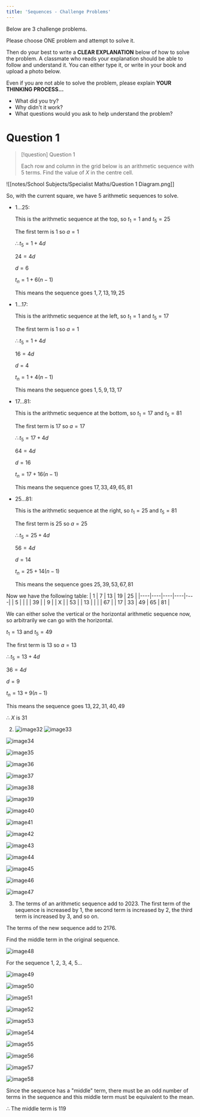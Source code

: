 ```yaml
---
title: 'Sequences - Challenge Problems'
---
```


Below are 3 challenge problems.

Please choose ONE problem and attempt to solve it.

Then do your best to write a **CLEAR EXPLANATION** below of how to solve the problem. A classmate who reads your explanation should be able to follow and understand it. You can either type it, or write in your book and upload a photo below.

Even if you are not able to solve the problem, please explain
**YOUR THINKING PROCESS...**

- What did you try?
- Why didn't it work?
- What questions would you ask to help understand the problem?

# Question 1

> [!question] Question 1
> 
> Each row and column in the grid below is an arithmetic sequence with 5 terms.
> Find the value of $X$ in the centre cell. 

![[notes/School Subjects/Specialist Maths/Question 1 Diagram.png]]

So, with the current square, we have 5 arithmetic sequences to solve.

- 1…25:

    This is the arithmetic sequence at the top, so $t_1=1$ and $t_5=25$

    The first term is 1 so $a=1$ 	

    $\therefore t_5=1+4d$ 

    $24=4d$

    $d=6$
    

    $t_n=1+6\left(n-1\right)$
    

    This means the sequence goes $1, 7, 13, 19, 25$

- 1…17:

    This is the arithmetic sequence at the left, so $t_1=1$ and $t_5=17$

    The first term is 1 so $a=1$ 	

    $\therefore t_5=1+4d$ 

    $16=4d$

    $d=4$

    
    $t_n=1+4\left(n-1\right)$

    
    This means the sequence goes $1, 5, 9, 13, 17$

- 17…81:

    This is the arithmetic sequence at the bottom, so $t_1=17$ and $t_5=81$

    The first term is 17 so $a=17$ 	

    $\therefore t_5=17+4d$ 

    $64=4d$

    $d=16$
    

    $t_n=17+16\left(n-1\right)$
    

    This means the sequence goes $17, 33, 49, 65, 81$

- 25…81:

    This is the arithmetic sequence at the right, so $t_1=25$ and $t_5=81$
    
    The first term is 25 so $a=25$ 
    
    $\therefore t_5=25+4d$ 
    
    $56=4d$
    
    $d=14$
    

    $t_n=25+14\left(n-1\right)$
    

    This means the sequence goes $25, 39, 53, 67, 81$

Now we have the following table:
| 1  | 7  | 13 | 19 | 25 |
|----|----|----|----|----|
| 5  |    |    |    | 39 |
| 9  |    | X  |    | 53 |
| 13 |    |    |    | 67 |
| 17 | 33 | 49 | 65 | 81 |

We can either solve the vertical or the horizontal arithmetic sequence now, so arbitrarily we can go with the horizontal.


$t_1=13$ and $t_5=49$

The first term is 13 so $a=13$ 

$\therefore t_5=13+4d$ 

$36=4d$

$d=9$


$t_n=13+9\left(n-1\right)$


This means the sequence goes $13, 22, 31, 40, 49$


∴ $X$ is 31

2.  ![image32](../../../resources/image32-2.png)
![image33](../../../resources/image33-2.png)

![image34](../../../resources/image34-2.png)

![image35](../../../resources/image35-2.png)

![image36](../../../resources/image36-2.png)

![image37](../../../resources/image37-2.png)

![image38](../../../resources/image38-2.png)

![image39](../../../resources/image39-2.png)

![image40](../../../resources/image40-2.png)

![image41](../../../resources/image41-2.png)

![image42](../../../resources/image42-2.png)

![image43](../../../resources/image43-2.png)

![image44](../../../resources/image44-2.png)

![image45](../../../resources/image45-2.png)

![image46](../../../resources/image46-2.png)

![image47](../../../resources/image47-2.png)

3.  The terms of an arithmetic sequence add to 2023.
The first term of the sequence is increased by 1, the second term is increased by 2, the third term is increased by 3, and so on.

The terms of the new sequence add to 2176.

Find the middle term in the original sequence.

![image48](../../../resources/image48-2.png)

For the sequence 1, 2, 3, 4, 5…

![image49](../../../resources/image49-2.png)

![image50](../../../resources/image50-2.png)

![image51](../../../resources/image51-2.png)

![image52](../../../resources/image52-2.png)

![image53](../../../resources/image53-2.png)

![image54](../../../resources/image54-2.png)

![image55](../../../resources/image55-2.png)

![image56](../../../resources/image56-2.png)

![image57](../../../resources/image57-2.png)

![image58](../../../resources/image58-2.png)

Since the sequence has a "middle" term, there must be an odd number of terms in the sequence and this middle term must be equivalent to the mean.

∴ The middle term is 119
